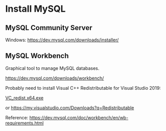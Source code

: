 # Install MySQL

## MySQL Community Server

Windows: https://dev.mysql.com/downloads/installer/

## MySQL Workbench

Graphical tool to manage MySQL databases.

https://dev.mysql.com/downloads/workbench/

Probably need to install Visual C++ Redistributable for Visual Studio 2019:

[VC_redist.x64.exe](https://download.visualstudio.microsoft.com/download/pr/9613cb5b-2786-49cd-8d90-73abd90aa50a/CEE28F29F904524B7F645BCEC3DFDFE38F8269B001144CD909F5D9232890D33B/VC_redist.x64.exe)

or https://my.visualstudio.com/Downloads?q=Redistributable

Reference: https://dev.mysql.com/doc/workbench/en/wb-requirements.html
